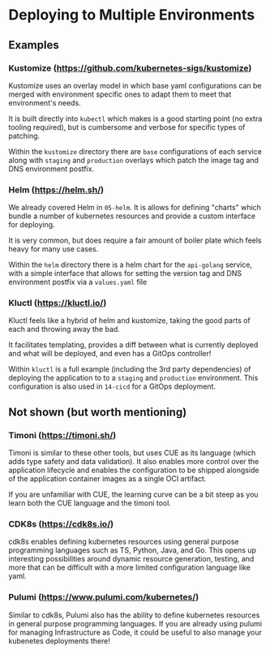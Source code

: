 # Deploying to Multiple Environments

## Examples

### Kustomize (https://github.com/kubernetes-sigs/kustomize)

Kustomize uses an overlay model in which base yaml configurations can be merged with environment specific ones to adapt them to meet that environment's needs.

It is built directly into `kubectl` which makes is a good starting point (no extra tooling required), but is cumbersome and verbose for specific types of patching.

Within the `kustomize` directory there are `base` configurations of each service along with `staging` and `production` overlays which patch the image tag and DNS environment postfix.

### Helm (https://helm.sh/)

We already covered Helm in `05-helm`. It is allows for defining "charts" which bundle a number of kubernetes resources and provide a custom interface for deploying.

It is very common, but does require a fair amount of boiler plate which feels heavy for many use cases.

Within the `helm` directory there is a helm chart for the `api-golang` service, with a simple interface that allows for setting the version tag and DNS environment postfix via a `values.yaml` file

### Kluctl (https://kluctl.io/)

Kluctl feels like a hybrid of helm and kustomize, taking the good parts of each and throwing away the bad.

It facilitates templating, provides a diff between what is currently deployed and what will be deployed, and even has a GitOps controller!

Within `kluctl` is a full example (including the 3rd party dependencies) of deploying the application to to a `staging` and `production` environment. This configuration is also used in `14-cicd` for a GitOps deployment.

## Not shown (but worth mentioning)

### Timoni (https://timoni.sh/)

Timoni is similar to these other tools, but uses CUE as its language (which adds type safety and data validation). It also enables more control over the application lifecycle and enables the configuration to be shipped alongside of the application container images as a single OCI artifact.

If you are unfamiliar with CUE, the learning curve can be a bit steep as you learn both the CUE language and the timoni tool.

### CDK8s (https://cdk8s.io/)

cdk8s enables defining kubernetes resources using general purpose programming languages such as TS, Python, Java, and Go. This opens up interesting possibilities around dynamic resource generation, testing, and more that can be difficult with a more limited configuration language like yaml.

### Pulumi (https://www.pulumi.com/kubernetes/)

Similar to cdk8s, Pulumi also has the ability to define kubernetes resources in general purpose programming languages. If you are already using pulumi for managing Infrastructure as Code, it could be useful to also manage your kubenetes deployments there!

